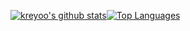 [![kreyoo's github stats](https://profile-readme-git-master.jvllmr.vercel.app/api?username=kreyoo&theme=synthwave&count_private=true&bg_color=30,e96443,904e95&title_color=fff&text_color=fff)](https://github.com/anuraghazra/github-readme-stats)[![Top Languages](https://profile-readme-git-master.jvllmr.vercel.app/api/top-langs/?username=kreyoo&theme=synthwave&bg_color=30,e96443,904e95&title_color=fff&count_private=true&text_color=fff)](https://github.com/anuraghazra/github-readme-stats)
